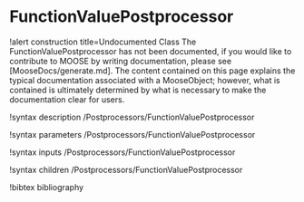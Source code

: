 <!-- MOOSE Documentation Stub: Remove this when content is added. -->

# FunctionValuePostprocessor

!alert construction title=Undocumented Class
The FunctionValuePostprocessor has not been documented, if you would like to contribute to MOOSE by
writing documentation, please see [MooseDocs/generate.md]. The content contained on this page explains
the typical documentation associated with a MooseObject; however, what is contained is ultimately
determined by what is necessary to make the documentation clear for users.

!syntax description /Postprocessors/FunctionValuePostprocessor

!syntax parameters /Postprocessors/FunctionValuePostprocessor

!syntax inputs /Postprocessors/FunctionValuePostprocessor

!syntax children /Postprocessors/FunctionValuePostprocessor

!bibtex bibliography
